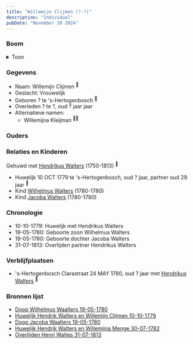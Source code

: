 ```yaml
---
title: "Willemijn Clijmen (?-?)"
description: "Individual"
pubDate: "November 20 2024"
---
```


### Boom
<details><summary>Toon</summary>

![test](https://www.plantuml.com/plantuml/svg/fPDlIoCn4CRVvrCCzeMl5hAkTMqfrMjfyKHHK16HesGtSzsu-LCoAL9AlxknNNiz5Azmxv999izldfcSKn0-p8rcL2ix4ruOA4HPJxsRMpbqsda8NbYAHsW3gvH4A9KlDMxMQ6PX0GPDWPus8GheqON53DdEgwKMHB1a031mNgA_hrHPMoJgzOnGjj-7ZAqOEuJRjHGnjaavU5HQer4l5ePQlHYq1o08VdAUdgImJMwD1wDib4M5vM-5MgwWror4iPWKBWIDtJwSmI4b5-Y3cw8j79NLpbMgvrfFX9MJqZkYmaMoTSxPErH3Se5MUbNF2Hw5ZbNIbYJh0BH6sRWz7dn3S9J3tUWMqhpDuxl_5CzIk7ouWlGqpJwZhpwWUjrNb5BPQSn8ETmCxwD0tbcZZJddxMDeQJMjmWArTgyHRxNZR8NQV57FoLxrf1su_l4KvKxtgkVeUFVwbk9IbAuGdn1o3diqzJyHcYbAaiOgrZJpJw2nC6bi-NkVSzQubJp7sPTeVsqFs7cSblYptW00)
</details>

### Gegevens
- Naam: Willemijn Clijmen <sup><a href="../s00269/" style="text-decoration:none" title="Huwelijk Hendrik Walters en Willemijn Clijmen 10-10-1779">:link:</a></sup>
- Geslacht: Vrouwelijk
- Geboren ? te 's-Hertogenbosch <sup><a href="../s00269/" style="text-decoration:none" title="Huwelijk Hendrik Walters en Willemijn Clijmen 10-10-1779">:link:</a></sup>
- Overleden ? te ?, oud ? jaar jaar 
- Alternatieve namen:
  - Willemijna Kleijman <sup><a href="../s00287/" style="text-decoration:none" title="Doop Wilhelmus Waalters 19-05-1780">:link:</a><a href="../s00288/" style="text-decoration:none" title="Doop Jacoba Waalters 19-05-1780">:link:</a></sup>

### Ouders

### Relaties en Kinderen

Gehuwd met [Hendrikus Walters](../i00139/) (1750-1813) <sup><a href="../s00269/" style="text-decoration:none" title="Huwelijk Hendrik Walters en Willemijn Clijmen 10-10-1779">:link:</a></sup>
- Huwelijk 10 OCT 1779 te 's-Hertogenbosch, oud ? jaar, partner oud 29 jaar <sup><a href="../s00269/" style="text-decoration:none" title="Huwelijk Hendrik Walters en Willemijn Clijmen 10-10-1779">:link:</a></sup>
- Kind [Wilhelmus Walters](../i00169/) (1780-1780)
- Kind [Jacoba Walters](../i00170/) (1780-1780)

### Chronologie
- 10-10-1779: Huwelijk met Hendrikus Walters
- 19-05-1780: Geboorte zoon Wilhelmus Walters
- 19-05-1780: Geboorte dochter Jacoba Walters
- 31-07-1813: Overlijden partner Hendrikus Walters

### Verblijfplaatsen
- 's-Hertogenbosch Clarastraat 24 MAY 1780, oud ? jaar met [Hendrikus Walters](../i00139/) <sup><a href="../s00290/" style="text-decoration:none" title="Begraving Wilhelmus en Jacobus Walters 24-05-1780 (2)">:link:</a></sup>

### Bronnen lijst
- [Doop Wilhelmus Waalters 19-05-1780](../s00287/)
- [Huwelijk Hendrik Walters en Willemijn Clijmen 10-10-1779](../s00269/)
- [Doop Jacoba Waalters 19-05-1780](../s00288/)
- [Huwelijk Hendrik Walters en Willemijna Menge 30-07-1782](../s00271/)
- [Overlijden Henri Waltes 31-07-1813](../s00295/)